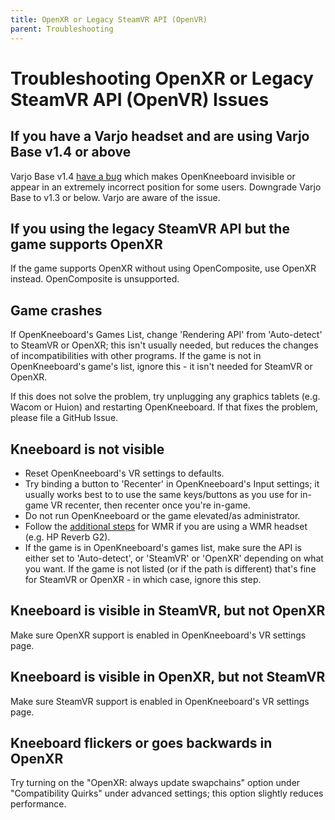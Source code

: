 ```yaml
---
title: OpenXR or Legacy SteamVR API (OpenVR)
parent: Troubleshooting
---
```


# Troubleshooting OpenXR or Legacy SteamVR API (OpenVR) Issues

## If you have a Varjo headset and are using Varjo Base v1.4 or above

Varjo Base v1.4 [have a bug](https://github.com/OpenKneeboard/OpenKneeboard/issues/698) which makes OpenKneeboard invisible or appear in an extremely incorrect position for some users. Downgrade Varjo Base to v1.3 or below. Varjo are aware of the issue.


## If you using the legacy SteamVR API but the game supports OpenXR

If the game supports OpenXR without using OpenComposite, use OpenXR instead. OpenComposite is unsupported.

## Game crashes

If OpenKneeboard's Games List, change 'Rendering API' from 'Auto-detect' to SteamVR or OpenXR; this isn't usually needed, but reduces the changes of incompatibilities with other programs. If the game is not in OpenKneeboard's game's list, ignore this - it isn't needed for SteamVR or OpenXR.

If this does not solve the problem, try unplugging any graphics tablets (e.g. Wacom or Huion) and restarting OpenKneeboard. If that fixes the problem, please file a GitHub Issue.

## Kneeboard is not visible

- Reset OpenKneeboard's VR settings to defaults.
- Try binding a button to 'Recenter' in OpenKneeboard's Input settings; it usually works best to to use the same keys/buttons as you use for in-game VR recenter, then recenter once you're in-game.
- Do not run OpenKneeboard or the game elevated/as administrator.
- Follow the [additional steps](wmr-kneeboard-position.md) for WMR if you are using a WMR headset (e.g. HP Reverb G2).
- If the game is in OpenKneeboard's games list, make sure the API is either set to 'Auto-detect', or 'SteamVR' or 'OpenXR' depending on what you want. If the game is not listed (or if the path is different) that's fine for SteamVR or OpenXR - in which case, ignore this step.

## Kneeboard is visible in SteamVR, but not OpenXR

Make sure OpenXR support is enabled in OpenKneeboard's VR settings page.

## Kneeboard is visible in OpenXR, but not SteamVR

Make sure SteamVR support is enabled in OpenKneeboard's VR settings page.

## Kneeboard flickers or goes backwards in OpenXR

Try turning on the "OpenXR: always update swapchains" option under "Compatibility Quirks" under advanced settings; this option slightly reduces performance.